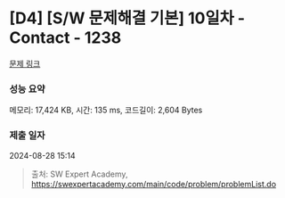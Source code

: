 # [D4] [S/W 문제해결 기본] 10일차 - Contact - 1238 

[문제 링크](https://swexpertacademy.com/main/code/problem/problemDetail.do?contestProbId=AV15B1cKAKwCFAYD) 

### 성능 요약

메모리: 17,424 KB, 시간: 135 ms, 코드길이: 2,604 Bytes

### 제출 일자

2024-08-28 15:14



> 출처: SW Expert Academy, https://swexpertacademy.com/main/code/problem/problemList.do
